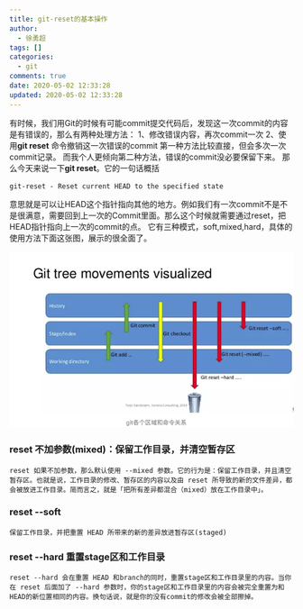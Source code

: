 ```yaml
---
title: git-reset的基本操作
author:
  - 徐勇超
tags: []
categories:
  - git
comments: true
date: 2020-05-02 12:33:28
updated: 2020-05-02 12:33:28
---
```


有时候，我们用Git的时候有可能commit提交代码后，发现这一次commit的内容是有错误的，那么有两种处理方法：
 1、修改错误内容，再次commit一次 2、使用**git reset** 命令撤销这一次错误的commit
 第一种方法比较直接，但会多次一次commit记录。
 而我个人更倾向第二种方法，错误的commit没必要保留下来。
 那么今天来说一下**git reset**。它的一句话概括

```undefined
git-reset - Reset current HEAD to the specified state
```

意思就是可以让HEAD这个指针指向其他的地方。例如我们有一次commit不是不是很满意，需要回到上一次的Commit里面。那么这个时候就需要通过reset，把HEAD指针指向上一次的commit的点。
 它有三种模式，soft,mixed,hard，具体的使用方法下面这张图，展示的很全面了。

![image-20200502123630313](git-reset的基本操作/image-20200502123630313.png)



### reset 不加参数(mixed)：保留工作目录，并清空暂存区

	reset 如果不加参数，那么默认使用 --mixed 参数。它的行为是：保留工作目录，并且清空暂存区。也就是说，工作目录的修改、暂存区的内容以及由 reset 所导致的新的文件差异，都会被放进工作目录。简而言之，就是「把所有差异都混合（mixed）放在工作目录中」。

### reset --soft

	保留工作目录，并把重置 HEAD 所带来的新的差异放进暂存区(staged)

### reset --hard  重置stage区和工作目录

	reset --hard 会在重置 HEAD 和branch的同时，重置stage区和工作目录里的内容。当你在 reset 后面加了 --hard 参数时，你的stage区和工作目录里的内容会被完全重置为和HEAD的新位置相同的内容。换句话说，就是你的没有commit的修改会被全部擦掉。

